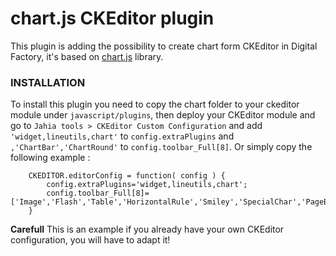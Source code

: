 # chart.js CKEditor plugin

This plugin is adding the possibility to create chart form CKEditor in Digital Factory, it's based on [chart.js](https://www.chartjs.com) library.

### INSTALLATION

To install this plugin you need to copy the chart folder to your ckeditor module under `javascript/plugins`,
 then deploy your CKEditor module and go to `Jahia tools > CKEditor Custom Configuration`
 and add `'widget,lineutils,chart'` to `config.extraPlugins` and `,'ChartBar','ChartRound'` to `config.toolbar_Full[8]`.
 Or simply copy the following example :

```
    CKEDITOR.editorConfig = function( config ) {
        config.extraPlugins='widget,lineutils,chart';
        config.toolbar_Full[8]=['Image','Flash','Table','HorizontalRule','Smiley','SpecialChar','PageBreak','ChartBar','ChartRound'];
    }
```

**Carefull**
This is an example if you already have your own CKEditor configuration, you will have to adapt it!
